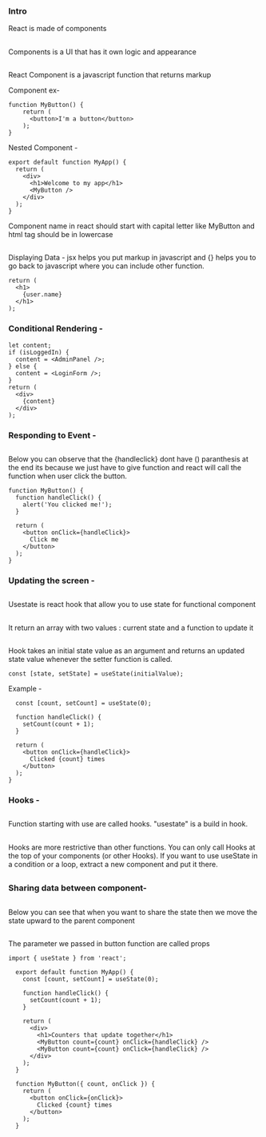 ### Intro
React is made of components
##
Components is a UI that has it own logic and appearance
##
React Component is a javascript function that returns markup

Component ex- 

```
function MyButton() {
    return (
      <button>I'm a button</button>
    );
}
```

Nested Component - 
```
export default function MyApp() {
  return (
    <div>
      <h1>Welcome to my app</h1>
      <MyButton />
    </div>
  );
}
```
Component name in react should start with capital letter like MyButton and html tag should be in lowercase
##
Displaying Data - jsx helps you put markup in javascript and {} helps you to go back to javascript where you can include other function.

```
return (
  <h1>
    {user.name}
  </h1>
);
```

### Conditional Rendering - 

```
let content;
if (isLoggedIn) {
  content = <AdminPanel />;
} else {
  content = <LoginForm />;
}
return (
  <div>
    {content}
  </div>
);
```

### Responding to Event - 
##
Below you can observe that the {handleclick} dont have () paranthesis at the end its because we just have to give function and react will call the function when user click the button.

```
function MyButton() {
  function handleClick() {
    alert('You clicked me!');
  }

  return (
    <button onClick={handleClick}>
      Click me
    </button>
  );
}
```

### Updating the screen - 
##
Usestate is react hook that allow you to use state for functional component
##
It return an array with two values : current state and a function to update it
##
Hook takes an initial state value as an argument and returns an updated state value whenever the setter function is called.

```
const [state, setState] = useState(initialValue);
```
Example - 
```function MyButton() {
  const [count, setCount] = useState(0);

  function handleClick() {
    setCount(count + 1);
  }

  return (
    <button onClick={handleClick}>
      Clicked {count} times
    </button>
  );
}
```
### Hooks - 
##
Function starting with use are called hooks. "usestate" is a build in hook.
##
Hooks are more restrictive than other functions. You can only call Hooks at the top of your components (or other Hooks). If you want to use useState in a condition or a loop, extract a new component and put it there.

##
### Sharing data between component-

## 
Below you can see that when you want to share the state then we move the state upward to the parent component 

##
The parameter we passed in button function are called props

```
import { useState } from 'react';
  
  export default function MyApp() {
    const [count, setCount] = useState(0);
  
    function handleClick() {
      setCount(count + 1);
    }
  
    return (
      <div>
        <h1>Counters that update together</h1>
        <MyButton count={count} onClick={handleClick} />
        <MyButton count={count} onClick={handleClick} />
      </div>
    );
  }
  
  function MyButton({ count, onClick }) {
    return (
      <button onClick={onClick}>
        Clicked {count} times
      </button>
    );
  }
  ```







